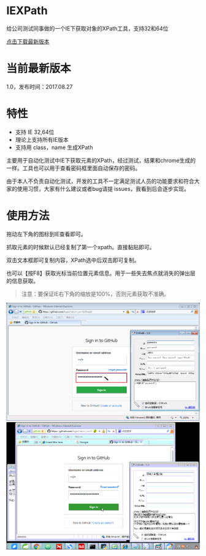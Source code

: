 # IEXPath
给公司测试同事做的一个IE下获取对象的XPath工具，支持32和64位

[点击下载最新版本](https://github.com/xwjie/IEXPath/blob/master/release/IEXPath.rar?raw=true)

# 当前最新版本
1.0，发布时间：2017.08.27

# 特性
* 支持 IE 32,64位
* 理论上支持所有IE版本
* 支持用 class，name 生成XPath

主要用于自动化测试中IE下获取元素的XPath，经过测试，结果和chrome生成的一样。工具也可以用于查看密码框里面自动保存的密码。

由于本人不负责自动化测试，开发的工具不一定满足测试人员的功能要求和符合大家的使用习惯，大家有什么建议或者bug请提 issues，我看到后会逐步实现。

# 使用方法
拖动左下角的图标到IE查看即可。

抓取元素的时候默认已经复制了第一个xpath。直接黏贴即可。

双击文本框即可复制内容，XPath选中后双击即可复制。

也可以【按F8】获取光标当前位置元素信息。用于一些失去焦点就消失的弹出层的信息获取。

> 注意：要保证IE右下角的缩放是100%，否则元素获取不准确。

![](/doc/1.png) 
![](/doc/iexpath.gif) 